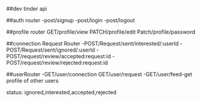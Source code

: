 ##dev tinder api


##auth router
-post/signup
-post/login
-post/logout

##profile router
GET/profile/view
PATCH/profile/edit
Patch/profile/password


##connection Request Router
-POST/Request/sent/interested/:userId
-POST/Request/sent/ignored/:userId
-POST/request/review/accepted:request:id
-POST/request/review/rejected:request:id


##userRouter
-GET/user/connection
GET/user/request
-GET/user/feed-get profile of other users



status: ignored,interested,accepted,rejected

 
